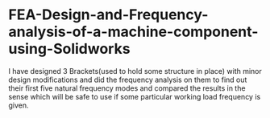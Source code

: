 # FEA-Design-and-Frequency-analysis-of-a-machine-component-using-Solidworks
I have designed 3 Brackets(used to hold some structure in place) with minor design modifications and did the frequency analysis on them to find out their first five natural frequency modes and compared the results in the sense which will be safe to use if some particular working load frequency is given.
